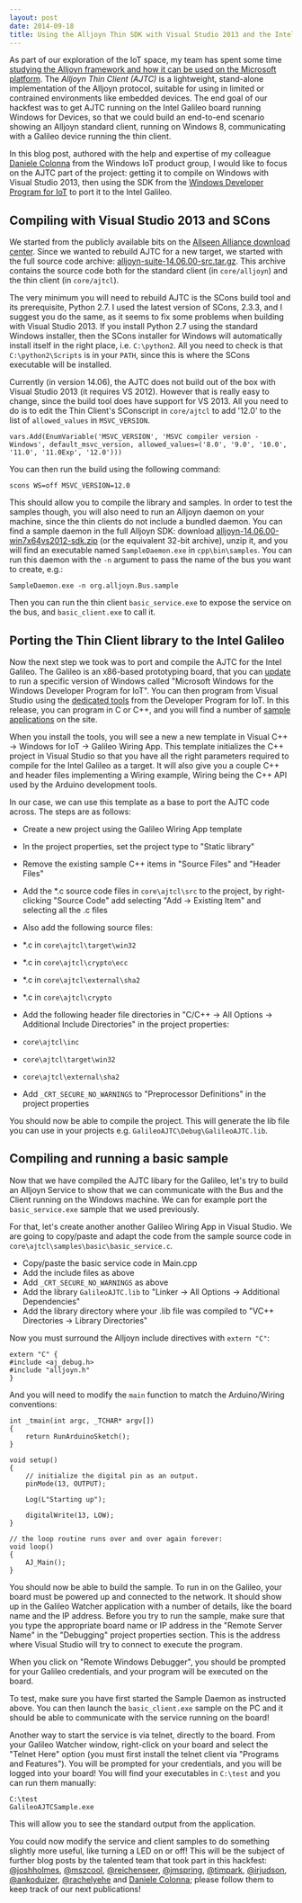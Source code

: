 ```yaml
---
layout: post
date: 2014-09-18
title: Using the Alljoyn Thin SDK with Visual Studio 2013 and the Intel Galileo
---
```


As part of our exploration of the IoT space, my team has spent some time [studying the Alljoyn framework and how it can be used on the Microsoft platform](http://azure.microsoft.co.il/?p=164). The _Alljoyn Thin Client (AJTC)_ is a lightweight, stand-alone implementation of the Alljoyn protocol, suitable for using in limited or contrained environments like embedded devices. The end goal of our hackfest was to get AJTC running on the Intel Galileo board running Windows for Devices, so that we could build an end-to-end scenario showing an Alljoyn standard client, running on Windows 8, communicating with a Galileo device running the thin client.

In this blog post, authored with the help and expertise of my colleague [Daniele Colonna](http://linkedin.com/pub/daniele-colonna/4/299/258) from the Windows IoT product group, I would like to focus on the AJTC part of the project: getting it to compile on Windows with Visual Studio 2013, then using the SDK from the [Windows Developer Program for IoT](https://dev.windows.com/en-us/featured/Windows-Developer-Program-for-IoT) to port it to the Intel Galileo. 

## Compiling with Visual Studio 2013 and SCons

We started from the publicly available bits on the [Allseen Alliance download center](https://allseenalliance.org/source-code). Since we wanted to rebuild AJTC for a new target, we started with the full source code archive: [alljoyn-suite-14.06.00-src.tar.gz](https://allseenalliance.org/releases/alljoyn/14.06.00/alljoyn-suite-14.06.00-src.tar.gz). This archive contains the source code both for the standard client (in `core/alljoyn`) and the thin client (in `core/ajtcl`).

The very minimum you will need to rebuild AJTC is the SCons build tool and its prerequisite, Python 2.7. I used the latest version of SCons, 2.3.3, and I suggest you do the same, as it seems to fix some problems when building with Visual Studio 2013. If you install Python 2.7 using the standard Windows installer, then the SCons installer for Windows will automatically install itself in the right place, i.e. `C:\python2`. All you need to check is that `C:\python2\Scripts` is in your `PATH`, since this is where the SCons executable will be installed.

Currently (in version 14.06), the AJTC does not build out of the box with Visual Studio 2013 (it requires VS 2012). However that is really easy to change, since the build tool does have support for VS 2013. All you need to do is to edit the Thin Client's SConscript in `core/ajtcl` to add '12.0' to the list of `allowed_values` in `MSVC_VERSION`.

```
vars.Add(EnumVariable('MSVC_VERSION', 'MSVC compiler version - Windows', default_msvc_version, allowed_values=('8.0', '9.0', '10.0', '11.0', '11.0Exp', '12.0')))
```

You can then run the build using the following command:

```
scons WS=off MSVC_VERSION=12.0
```

This should allow you to compile the library and samples. In order to test the samples though, you will also need to run an Alljoyn daemon on your machine, since the thin clients do not include a bundled daemon. You can find a sample daemon in the full Alljoyn SDK: download [alljoyn-14.06.00-win7x64vs2012-sdk.zip](https://allseenalliance.org/releases/alljoyn/14.06.00/alljoyn-14.06.00-win7x64vs2012-sdk.zip) (or the equivalent 32-bit archive), unzip it, and you will find an executable named `SampleDaemon.exe` in `cpp\bin\samples`. You can run this daemon with the `-n` argument to pass the name of the bus you want to create, e.g.:

```
SampleDaemon.exe -n org.alljoyn.Bus.sample
```

Then you can run the thin client `basic_service.exe` to expose the service on the bus, and `basic_client.exe` to call it.

## Porting the Thin Client library to the Intel Galileo

Now the next step we took was to port and compile the AJTC for the Intel Galileo. The Galileo is an x86-based prototyping board, that you can [update](https://ms-iot.github.io/content/IBoughtAGalileo.htm) to run a specific version of Windows called "Microsoft Windows for the Windows Developer Program for IoT". You can then program from Visual Studio using the [dedicated tools](https://ms-iot.github.io/content/SetupPC.htm) from the Developer Program for IoT. In this release, you can program in C or C++, and you will find a number of [sample applications](https://ms-iot.github.io/content/SampleApps.htm) on the site.

When you install the tools, you will see a new a new template in Visual C++ &rarr; Windows for IoT &rarr; Galileo Wiring App. This template initializes the C++ project in Visual Studio so that you have all the right parameters required to compile for the Intel Galileo as a target. It will also give you a couple C++ and header files implementing a Wiring example, Wiring being the C++ API used by the Arduino development tools.

In our case, we can use this template as a base to port the AJTC code across. The steps are as follows:

- Create a new project using the Galileo Wiring App template
- In the project properties, set the project type to "Static library"
- Remove the existing sample C++ items in "Source Files" and "Header Files"
- Add the *.c source code files in `core\ajtcl\src` to the project, by right-clicking "Source Code" add selecting "Add &rarr; Existing Item" and selecting all the .c files
- Also add the following source files:

 - *.c in `core\ajtcl\target\win32`
 - *.c in `core\ajtcl\crypto\ecc`
 - *.c in `core\ajtcl\external\sha2`
 - *.c in `core\ajtcl\crypto`

- Add the following header file directories in "C/C++ &rarr; All Options &rarr; Additional Include Directories" in the project properties:

 - `core\ajtcl\inc`
 - `core\ajtcl\target\win32`
 - `core\ajtcl\external\sha2`

- Add `_CRT_SECURE_NO_WARNINGS` to "Preprocessor Definitions" in the project properties

You should now be able to compile the project. This will generate the lib file you can use in your projects e.g. `GalileoAJTC\Debug\GalileoAJTC.lib`.

## Compiling and running a basic sample

Now that we have compiled the AJTC libary for the Galileo, let's try to build an Alljoyn Service to show that we can communicate with the Bus and the Client running on the Windows machine. We can for example port the `basic_service.exe` sample that we used previously.

For that, let's create another another Galileo Wiring App in Visual Studio. We are going to copy/paste and adapt the code from the sample source code in `core\ajtcl\samples\basic\basic_service.c`.

- Copy/paste the basic service code in Main.cpp
- Add the include files as above
- Add `_CRT_SECURE_NO_WARNINGS` as above
- Add the library `GalileoAJTC.lib` to "Linker &rarr; All Options &rarr; Additional Dependencies"
- Add the library directory where your .lib file was compiled to "VC++ Directories &rarr; Library Directories"

Now you must surround the Alljoyn include directives with `extern "C"`:

```
extern "C" {
#include <aj_debug.h>
#include "alljoyn.h"
}
```

And you will need to modify the `main` function to match the Arduino/Wiring conventions:

```
int _tmain(int argc, _TCHAR* argv[])
{
	return RunArduinoSketch();
}

void setup()
{
	// initialize the digital pin as an output.
	pinMode(13, OUTPUT);

	Log(L"Starting up");

	digitalWrite(13, LOW);
}

// the loop routine runs over and over again forever:
void loop()
{
	AJ_Main();
}
```

You should now be able to build the sample. To run in on the Galileo, your board must be powered up and connected to the network. It should show up in the Galileo Watcher application with a number of details, like the board name and the IP address. Before you try to run the sample, make sure that you type the appropriate board name or IP address in the "Remote Server Name" in the "Debugging" project properties section. This is the address where Visual Studio will try to connect to execute the program.

When you click on "Remote Windows Debugger", you should be prompted for your Galileo credentials, and your program will be executed on the board.

To test, make sure you have first started the Sample Daemon as instructed above. You can then launch the `basic_client.exe` sample on the PC and it should be able to communicate with the service running on the board!

Another way to start the service is via telnet, directly to the board. From your Galileo Watcher window, right-click on your board and select the "Telnet Here" option (you must first install the telnet client via "Programs and Features"). You will be prompted for your credentials, and you will be logged into your board! You will find your executables in `C:\test` and you can run them manually:

```
C:\test
GalileoAJTCSample.exe
```

This will allow you to see the standard output from the application.

You could now modify the service and client samples to do something slightly more useful, like turning a LED on or off! This will be the subject of further blog posts by the talented team that took part in this hackfest: [@joshholmes](https://twitter.com/joshholmes), [@mszcool](https://twitter.com/mszcool), [@reichenseer](https://twitter.com/reichenseer), [@jmspring](https://twitter.com/jmspring), [@timpark](https://twitter.com/timpark), [@irjudson](https://twitter.com/irjudson), [@ankoduizer](https://twitter.com/ankoduizer), [@rachelyehe](https://twitter.com/Rachelyehe) and [Daniele Colonna](http://linkedin.com/pub/daniele-colonna/4/299/258); please follow them to keep track of our next publications!
